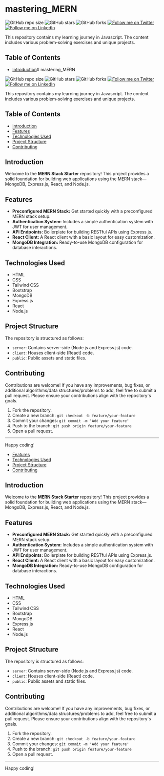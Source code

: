 # mastering_MERN

![GitHub repo size](https://img.shields.io/github/repo-size/rockyhaque/mastering_MERN)
![GitHub stars](https://img.shields.io/github/stars/rockyhaque/mastering_MERN?style=social)
![GitHub forks](https://img.shields.io/github/forks/rockyhaque/mastering_MERN?style=social)
[![Follow me on Twitter](https://img.shields.io/twitter/follow/rocky_haque10?style=social)](https://twitter.com/rocky_haque10)
[![Follow me on LinkedIn](https://img.shields.io/badge/-LinkedIn-blue?style=flat-square&logo=linkedin&logoColor=white&link=https://www.linkedin.com/in/rockyhaque/)](https://www.linkedin.com/in/rockyhaque/)


This repository contains my learning journey in Javascript. The content includes various problem-solving exercises and unique projects.

## Table of Contents

- [Introduction](#introduction)# mastering_MERN

![GitHub repo size](https://img.shields.io/github/repo-size/rockyhaque/mastering_MERN)
![GitHub stars](https://img.shields.io/github/stars/rockyhaque/mastering_MERN?style=social)
![GitHub forks](https://img.shields.io/github/forks/rockyhaque/mastering_MERN?style=social)
[![Follow me on Twitter](https://img.shields.io/twitter/follow/rocky_haque10?style=social)](https://twitter.com/rocky_haque10)
[![Follow me on LinkedIn](https://img.shields.io/badge/-LinkedIn-blue?style=flat-square&logo=linkedin&logoColor=white&link=https://www.linkedin.com/in/rockyhaque/)](https://www.linkedin.com/in/rockyhaque/)


This repository contains my learning journey in Javascript. The content includes various problem-solving exercises and unique projects.

## Table of Contents

- [Introduction](#introduction)
- [Features](#features)
- [Technologies Used](#technologies-used)
- [Project Structure](#project-structure)
- [Contributing](#contributing)

## Introduction

Welcome to the **MERN Stack Starter** repository! This project provides a solid foundation for building web applications using the MERN stack—MongoDB, Express.js, React, and Node.js.

## Features

- **Preconfigured MERN Stack:** Get started quickly with a preconfigured MERN stack setup.
- **Authentication System:** Includes a simple authentication system with JWT for user management.
- **API Endpoints:** Boilerplate for building RESTful APIs using Express.js.
- **React Client:** A React client with a basic layout for easy customization.
- **MongoDB Integration:** Ready-to-use MongoDB configuration for database interactions.

## Technologies Used

- HTML
- CSS
- Tailwind CSS
- Bootstrap
- MongoDB
- Express.js
- React
- Node.js

## Project Structure

The repository is structured as follows:

- `server`: Contains server-side (Node.js and Express.js) code.
- `client`: Houses client-side (React) code.
- `public`: Public assets and static files.

## Contributing

Contributions are welcome! If you have any improvements, bug fixes, or additional algorithms/data structures/problems to add, feel free to submit a pull request. Please ensure your contributions align with the repository's goals.

1. Fork the repository.
2. Create a new branch: `git checkout -b feature/your-feature`
3. Commit your changes: `git commit -m 'Add your feature'`
4. Push to the branch: `git push origin feature/your-feature`
5. Open a pull request.

---

Happy coding!

- [Features](#features)
- [Technologies Used](#technologies-used)
- [Project Structure](#project-structure)
- [Contributing](#contributing)

## Introduction

Welcome to the **MERN Stack Starter** repository! This project provides a solid foundation for building web applications using the MERN stack—MongoDB, Express.js, React, and Node.js.

## Features

- **Preconfigured MERN Stack:** Get started quickly with a preconfigured MERN stack setup.
- **Authentication System:** Includes a simple authentication system with JWT for user management.
- **API Endpoints:** Boilerplate for building RESTful APIs using Express.js.
- **React Client:** A React client with a basic layout for easy customization.
- **MongoDB Integration:** Ready-to-use MongoDB configuration for database interactions.

## Technologies Used

- HTML
- CSS
- Tailwind CSS
- Bootstrap
- MongoDB
- Express.js
- React
- Node.js

## Project Structure

The repository is structured as follows:

- `server`: Contains server-side (Node.js and Express.js) code.
- `client`: Houses client-side (React) code.
- `public`: Public assets and static files.

## Contributing

Contributions are welcome! If you have any improvements, bug fixes, or additional algorithms/data structures/problems to add, feel free to submit a pull request. Please ensure your contributions align with the repository's goals.

1. Fork the repository.
2. Create a new branch: `git checkout -b feature/your-feature`
3. Commit your changes: `git commit -m 'Add your feature'`
4. Push to the branch: `git push origin feature/your-feature`
5. Open a pull request.

---

Happy coding!
